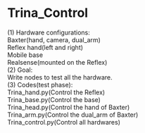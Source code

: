 # Trina_Control  
(1) Hardware configurations:  
Baxter(hand, camera, dual_arm)  
Reflex hand(left and right)  
Mobile base  
Realsense(mounted on the Reflex)  
(2) Goal:  
Write nodes to test all the hardware.  
(3) Codes(test phase):  
Trina_hand.py(Control the Reflex)  
Trina_base.py(Control the base)  
Trina_head.py(Control the hand of Baxter)  
Trina_arm.py(Control the dual_arm of Baxter)  
Trina_control.py(Control all hardwares)  
